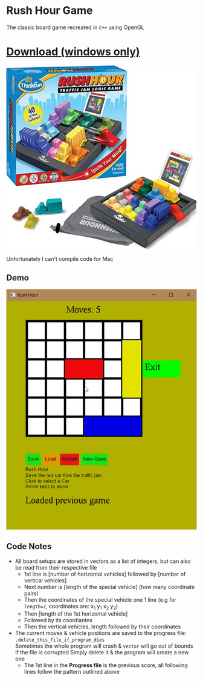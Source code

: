 # Rush Hour Game

The classic board game recreated in `C++` using OpenGL

# [Download (windows only)](https://github.com/SleekPanther/rush-hour-game/releases/latest)

![](images/cover.png)

Unfortunately I can't compile code for Mac

## Demo
![](images/demo1.gif)

## Code Notes
- All board setups are stored in vectors as a list of integers, but can also be read from their respective file
  - 1st line is [number of horizontal vehicles] followed by [number of vertical vehicles]
  - Next number is [length of the special vehicle] (how many coordinate pairs)
  - Then the coordinates of the special vehicle one 1 line (e.g for `length=2`, coordinates are: x<sub>1</sub> y<sub>1</sub> x<sub>2</sub> y<sub>2</sub>)
  - Then [length of the 1st horizontal vehicle]
  - Followed by its coordiantes
  - Then the vertical vehicles, length followed by their coordinates
- The current moves & vehicle positions are saved to the progress file: `.delete_this_file_if_program_dies`  
  Sometimes the whole program will crash & `vector` will go out of bounds if the file is corrupted
  Simply delete it & the program will create a new one
  - The 1st line in the **Progress file** is the previous score, all following lines follow the pattern outlined above
